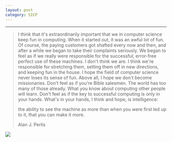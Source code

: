 ```yaml
---
layout: post 
category: SICP 
---
```


---

> I think that it's extraordinarily important that we in computer science keep fun in computing. When it started out, it was an awful lot of fun. Of course, the paying customers got shafted every now and then, and after a while we began to take their complaints seriously. We began to feel as if we really were responsible for the successful, error-free perfect use of these machines. I don't think we are. I think we're responsible for stretching them, setting them off in new directions, and keeping fun in the house. I hope the field of computer science never loses its sense of fun. Above all, I hope we don't become missionaries. Don't feel as if you're Bible salesmen. The world has too many of those already. What you know about computing other people will learn. Don't feel as if the key to successful computing is only in your hands. What's in your hands, I think and hope, is intelligence:
>
> the ability to see the machine as more than when you were first led up to it, that you can make it more.
>
> Alan J. Perlis

![](../../www/assets/pic/2021-07-29%2017-33-12%20%E7%9A%84%E5%B1%8F%E5%B9%95%E6%88%AA%E5%9B%BE.png)
